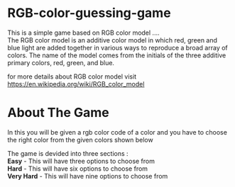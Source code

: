 # RGB-color-guessing-game

This is a simple game based on RGB color model ....<br>
The RGB color model is an additive color model in which red, green and blue light are added together in various ways to reproduce a broad array of colors. The name of the model comes from the initials of the three additive primary colors, red, green, and blue.

for more details about RGB color model visit https://en.wikipedia.org/wiki/RGB_color_model  

# About The Game

In this you will be given a rgb color code of a color and you have to choose the right color from the given colors shown below

The game is devided into three sections :<br>
<b>Easy</b> - This will have three options to choose from<br>
<b>Hard</b> - This will have six options to choose from<br>
<b>Very Hard</b> - This will have nine options to choose from
